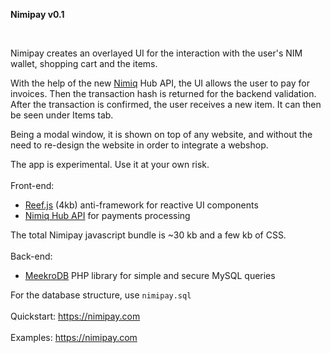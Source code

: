 **Nimipay v0.1**

<br>

Nimipay creates an overlayed UI for the interaction with the user's NIM wallet, shopping cart and the items.

With the help of the new [Nimiq](https://nimiq.com) Hub API, the UI allows the user to pay for invoices. Then the transaction hash is returned for the backend validation. After the transaction is confirmed, the user receives a new item. It can then be seen under Items tab.

Being a modal window, it is shown on top of any website, and without the need to re-design the website in order to integrate a webshop.

The app is experimental. Use it at your own risk.
<br>
<br>
Front-end:

- [Reef.js](https://github.com/cferdinandi/reef) (4kb) anti-framework for reactive UI components
- [Nimiq Hub API](https://nimiq.github.io/hub/quick-start) for payments processing

The total Nimipay javascript bundle is ~30 kb and a few kb of CSS.
<br>
<br>
Back-end:

- [MeekroDB](https://meekro.com/) PHP library for simple and secure MySQL queries

For the database structure, use `nimipay.sql`
<br>
<br>
Quickstart: 
https://nimipay.com
<br>
<br>
Examples: 
https://nimipay.com
